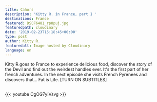 ```yaml
---
title: Cahors
description: 'Kitty R. in France, part I '
destinations: France
featured: DSCF6481_rp8puj.jpg
featuredpath: cloudinary
date: '2019-02-23T15:18:45+00:00'
type: post
author: Kitty R.
featuredalt: Image hosted by Cloudinary
language: en
---
```

Kitty R.goes to France to experience delicious food, discover the story of the Devil and find out the weirdest handles ever. It's the first part of her french adventures. In the next episode she visits French Pyrenees and discovers that... Fat is Life. \[TURN ON SUBTITLES]



<br>{{< youtube CgOG7yIVsvg >}}</br>
